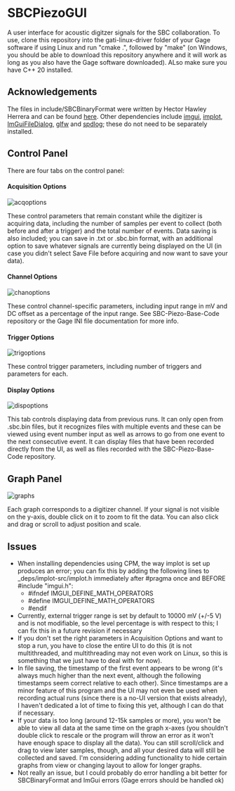# SBCPiezoGUI

A user interface for acoustic digitzer signals for the SBC collaboration. To use, clone this repository into the gati-linux-driver folder of your Gage software if using Linux and run "cmake .", followed by "make" (on Windows, you should be able to download this repository anywhere and it will work as long as you also have the Gage software downloaded). ALso make sure you have C++ 20 installed.

## Acknowledgements
The files in include/SBCBinaryFormat were written by Hector Hawley Herrera and can be found [here](https://github.com/SBC-Collaboration/SiPMCharacterization). Other dependencies include [imgui](https://github.com/ocornut/imgui), [implot](https://github.com/epezent/implot), [ImGuiFileDialog](https://github.com/aiekick/ImGuiFileDialog/tree/master), [glfw](https://github.com/glfw/glfw) and [spdlog](https://github.com/gabime/spdlog); these do not need to be separately installed.

## Control Panel
There are four tabs on the control panel:

#### Acquisition Options
![acqoptions](https://github.com/SBC-Collaboration/SBCPiezoGUI/assets/22796402/30dec03d-efa0-4ed5-a140-ea73276e54b3)

These control parameters that remain constant while the digitizer is acquiring data, including the number of samples per event to collect (both before and after a trigger) and the total number of events. Data saving is also included; you can save in .txt or .sbc.bin format, with an additional option to save whatever signals are currently being displayed on the UI (in case you didn't select Save File before acquiring and now want to save your data). 

#### Channel Options
![chanoptions](https://github.com/SBC-Collaboration/SBCPiezoGUI/assets/22796402/c5557b86-6b74-4691-a274-8e9ea6f8119e)

These control channel-specific parameters, including input range in mV and DC offset as a percentage of the input range. See SBC-Piezo-Base-Code repository or the Gage INI file documentation for more info.

#### Trigger Options
![trigoptions](https://github.com/SBC-Collaboration/SBCPiezoGUI/assets/22796402/a88180af-e53a-455e-817e-d554177018de)

These control trigger parameters, including number of triggers and parameters for each.

#### Display Options
![dispoptions](https://github.com/SBC-Collaboration/SBCPiezoGUI/assets/22796402/734c8152-ddb1-449e-871a-3652e8cd1e1b)

This tab controls displaying data from previous runs. It can only open from .sbc.bin files, but it recognizes files with multiple events and these can be viewed using event number input as well as arrows to go from one event to the next consecutive event. It can display files that have been recorded directly from the UI, as well as files recorded with the SBC-Piezo-Base-Code repository.

## Graph Panel
![graphs](https://github.com/SBC-Collaboration/SBCPiezoGUI/assets/22796402/04f36811-bb2b-4553-bbbb-c7658113eb5c)

Each graph corresponds to a digitizer channel. If your signal is not visible on the y-axis, double click on it to zoom to fit the data. You can also click and drag or scroll to adjust position and scale.

## Issues

- When installing dependencies using CPM, the way implot is set up produces an error; you can fix this by adding the following lines to _deps/implot-src/implot.h immediately after #pragma once and BEFORE #include "imgui.h":
    - #ifndef IMGUI_DEFINE_MATH_OPERATORS
    - #define IMGUI_DEFINE_MATH_OPERATORS
    - #endif
- Currently, external trigger range is set by default to 10000 mV (+/-5 V) and is not modifiable, so the level percentage is with respect to this; I can fix this in a future revision if necessary
- If you don't set the right parameters in Acquisition Options and want to stop a run, you have to close the entire UI to do this (it is not multithreaded, and multithreading may not even work on Linux, so this is something that we just have to deal with for now).
- In file saving, the timestamp of the first event appears to be wrong (it's always much higher than the next event, although the following timestamps seem correct relative to each other). Since timestamps are a minor feature of this program and the UI may not even be used when recording actual runs (since there is a no-UI version that exists already), I haven't dedicated a lot of time to fixing this yet, although I can do that if necessary.
- If your data is too long (around 12-15k samples or more), you won't be able to view all data at the same time on the graph x-axes (you shouldn't double click to rescale or the program will throw an error as it won't have enough space to display all the data). You can still scroll/click and drag to view later samples, though, and all your desired data will still be collected and saved. I'm considering adding functionality to hide certain graphs from view or changing layout to allow for longer graphs.
- Not really an issue, but I could probably do error handling a bit better for SBCBinaryFormat and ImGui errors (Gage errors should be handled ok)
